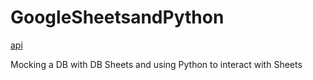 # GoogleSheetsandPython


[api](https://developers.google.com/sheets/api/quickstart/python)

Mocking a DB with DB Sheets and using Python to interact with Sheets
